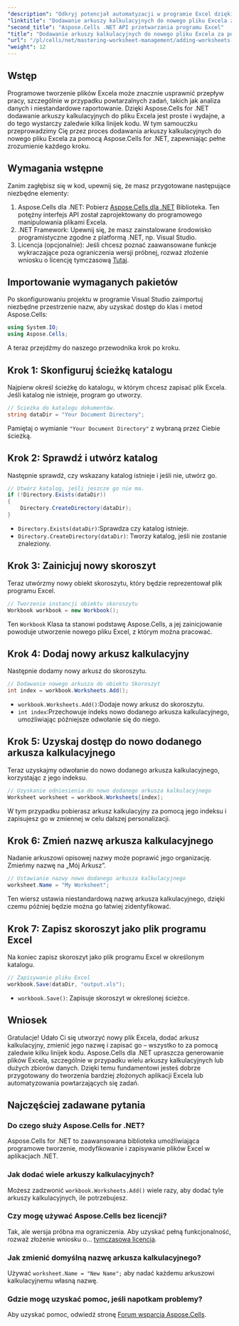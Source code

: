 ```yaml
---
"description": "Odkryj potencjał automatyzacji w programie Excel dzięki Aspose.Cells dla platformy .NET. Ten samouczek krok po kroku przeprowadzi Cię przez proces programistycznego tworzenia plików Excel, dodawania i zmieniania nazw arkuszy kalkulacyjnych oraz łatwego zapisywania pracy."
"linktitle": "Dodawanie arkuszy kalkulacyjnych do nowego pliku Excela za pomocą Aspose.Cells"
"second_title": "Aspose.Cells .NET API przetwarzania programu Excel"
"title": "Dodawanie arkuszy kalkulacyjnych do nowego pliku Excela za pomocą Aspose.Cells"
"url": "/pl/cells/net/mastering-worksheet-management/adding-worksheets-to-new-excel-file/"
"weight": 12
---
```


## Wstęp

Programowe tworzenie plików Excela może znacznie usprawnić przepływ pracy, szczególnie w przypadku powtarzalnych zadań, takich jak analiza danych i niestandardowe raportowanie. Dzięki Aspose.Cells for .NET dodawanie arkuszy kalkulacyjnych do pliku Excela jest proste i wydajne, a do tego wystarczy zaledwie kilka linijek kodu. W tym samouczku przeprowadzimy Cię przez proces dodawania arkuszy kalkulacyjnych do nowego pliku Excela za pomocą Aspose.Cells for .NET, zapewniając pełne zrozumienie każdego kroku.

## Wymagania wstępne

Zanim zagłębisz się w kod, upewnij się, że masz przygotowane następujące niezbędne elementy:

1. Aspose.Cells dla .NET: Pobierz [Aspose.Cells dla .NET](https://releases.aspose.com/cells/net/) Biblioteka. Ten potężny interfejs API został zaprojektowany do programowego manipulowania plikami Excela.
2. .NET Framework: Upewnij się, że masz zainstalowane środowisko programistyczne zgodne z platformą .NET, np. Visual Studio.
3. Licencja (opcjonalnie): Jeśli chcesz poznać zaawansowane funkcje wykraczające poza ograniczenia wersji próbnej, rozważ złożenie wniosku o licencję tymczasową [Tutaj](https://purchase.aspose.com/temporary-license/).

## Importowanie wymaganych pakietów

Po skonfigurowaniu projektu w programie Visual Studio zaimportuj niezbędne przestrzenie nazw, aby uzyskać dostęp do klas i metod Aspose.Cells:

```csharp
using System.IO;
using Aspose.Cells;
```

A teraz przejdźmy do naszego przewodnika krok po kroku.

## Krok 1: Skonfiguruj ścieżkę katalogu

Najpierw określ ścieżkę do katalogu, w którym chcesz zapisać plik Excela. Jeśli katalog nie istnieje, program go utworzy.

```csharp
// Ścieżka do katalogu dokumentów.
string dataDir = "Your Document Directory";
```

Pamiętaj o wymianie `"Your Document Directory"` z wybraną przez Ciebie ścieżką.

## Krok 2: Sprawdź i utwórz katalog

Następnie sprawdź, czy wskazany katalog istnieje i jeśli nie, utwórz go.

```csharp
// Utwórz katalog, jeśli jeszcze go nie ma.
if (!Directory.Exists(dataDir))
{
    Directory.CreateDirectory(dataDir);
}
```

- `Directory.Exists(dataDir)`:Sprawdza czy katalog istnieje.
- `Directory.CreateDirectory(dataDir)`: Tworzy katalog, jeśli nie zostanie znaleziony.

## Krok 3: Zainicjuj nowy skoroszyt

Teraz utwórzmy nowy obiekt skoroszytu, który będzie reprezentował plik programu Excel.

```csharp
// Tworzenie instancji obiektu skoroszytu
Workbook workbook = new Workbook();
```

Ten `Workbook` Klasa ta stanowi podstawę Aspose.Cells, a jej zainicjowanie powoduje utworzenie nowego pliku Excel, z którym można pracować.

## Krok 4: Dodaj nowy arkusz kalkulacyjny

Następnie dodamy nowy arkusz do skoroszytu.

```csharp
// Dodawanie nowego arkusza do obiektu Skoroszyt
int index = workbook.Worksheets.Add();
```

- `workbook.Worksheets.Add()`:Dodaje nowy arkusz do skoroszytu.
- `int index`:Przechowuje indeks nowo dodanego arkusza kalkulacyjnego, umożliwiając późniejsze odwołanie się do niego.

## Krok 5: Uzyskaj dostęp do nowo dodanego arkusza kalkulacyjnego

Teraz uzyskajmy odwołanie do nowo dodanego arkusza kalkulacyjnego, korzystając z jego indeksu.

```csharp
// Uzyskanie odniesienia do nowo dodanego arkusza kalkulacyjnego
Worksheet worksheet = workbook.Worksheets[index];
```

W tym przypadku pobierasz arkusz kalkulacyjny za pomocą jego indeksu i zapisujesz go w zmiennej w celu dalszej personalizacji.

## Krok 6: Zmień nazwę arkusza kalkulacyjnego

Nadanie arkuszowi opisowej nazwy może poprawić jego organizację. Zmieńmy nazwę na „Mój Arkusz”.

```csharp
// Ustawianie nazwy nowo dodanego arkusza kalkulacyjnego
worksheet.Name = "My Worksheet";
```

Ten wiersz ustawia niestandardową nazwę arkusza kalkulacyjnego, dzięki czemu później będzie można go łatwiej zidentyfikować.

## Krok 7: Zapisz skoroszyt jako plik programu Excel

Na koniec zapisz skoroszyt jako plik programu Excel w określonym katalogu.

```csharp
// Zapisywanie pliku Excel
workbook.Save(dataDir, "output.xls");
```

- `workbook.Save()`: Zapisuje skoroszyt w określonej ścieżce.

## Wniosek

Gratulacje! Udało Ci się utworzyć nowy plik Excela, dodać arkusz kalkulacyjny, zmienić jego nazwę i zapisać go – wszystko to za pomocą zaledwie kilku linijek kodu. Aspose.Cells dla .NET upraszcza generowanie plików Excela, szczególnie w przypadku wielu arkuszy kalkulacyjnych lub dużych zbiorów danych. Dzięki temu fundamentowi jesteś dobrze przygotowany do tworzenia bardziej złożonych aplikacji Excela lub automatyzowania powtarzających się zadań.

## Najczęściej zadawane pytania

### Do czego służy Aspose.Cells for .NET?
Aspose.Cells for .NET to zaawansowana biblioteka umożliwiająca programowe tworzenie, modyfikowanie i zapisywanie plików Excel w aplikacjach .NET.

### Jak dodać wiele arkuszy kalkulacyjnych?
Możesz zadzwonić `workbook.Worksheets.Add()` wiele razy, aby dodać tyle arkuszy kalkulacyjnych, ile potrzebujesz.

### Czy mogę używać Aspose.Cells bez licencji?
Tak, ale wersja próbna ma ograniczenia. Aby uzyskać pełną funkcjonalność, rozważ złożenie wniosku o… [tymczasowa licencja](https://purchase.aspose.com/temporary-license/).

### Jak zmienić domyślną nazwę arkusza kalkulacyjnego?
Używać `worksheet.Name = "New Name";` aby nadać każdemu arkuszowi kalkulacyjnemu własną nazwę.

### Gdzie mogę uzyskać pomoc, jeśli napotkam problemy?
Aby uzyskać pomoc, odwiedź stronę [Forum wsparcia Aspose.Cells](https://forum.aspose.com/c/cells/9).